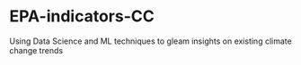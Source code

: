 # EPA-indicators-CC
Using Data Science and ML techniques to gleam insights on existing climate change trends
